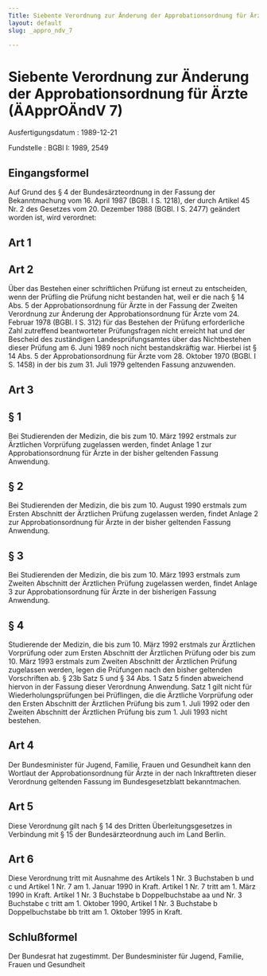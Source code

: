 ```yaml
---
Title: Siebente Verordnung zur Änderung der Approbationsordnung für Ärzte
layout: default
slug: _appro_ndv_7

---
```


# Siebente Verordnung zur Änderung der Approbationsordnung für Ärzte (ÄApprOÄndV 7)

Ausfertigungsdatum
:   1989-12-21

Fundstelle
:   BGBl I: 1989, 2549



## Eingangsformel

Auf Grund des § 4 der Bundesärzteordnung in der Fassung der
Bekanntmachung vom 16. April 1987 (BGBl. I S. 1218), der durch Artikel
45 Nr. 2 des Gesetzes vom 20. Dezember 1988 (BGBl. I S. 2477) geändert
worden ist, wird verordnet:


## Art 1



## Art 2

Über das Bestehen einer schriftlichen Prüfung ist erneut zu
entscheiden, wenn der Prüfling die Prüfung nicht bestanden hat, weil
er die nach § 14 Abs. 5 der Approbationsordnung für Ärzte in der
Fassung der Zweiten Verordnung zur Änderung der Approbationsordnung
für Ärzte vom 24. Februar 1978 (BGBl. I S. 312) für das Bestehen der
Prüfung erforderliche Zahl zutreffend beantworteter Prüfungsfragen
nicht erreicht hat und der Bescheid des zuständigen
Landesprüfungsamtes über das Nichtbestehen dieser Prüfung am 6. Juni
1989 noch nicht bestandskräftig war. Hierbei ist § 14 Abs. 5 der
Approbationsordnung für Ärzte vom 28. Oktober 1970 (BGBl. I S. 1458)
in der bis zum 31. Juli 1979 geltenden Fassung anzuwenden.


## Art 3



## § 1

Bei Studierenden der Medizin, die bis zum 10. März 1992 erstmals zur
Ärztlichen Vorprüfung zugelassen werden, findet Anlage 1 zur
Approbationsordnung für Ärzte in der bisher geltenden Fassung
Anwendung.


## § 2

Bei Studierenden der Medizin, die bis zum 10. August 1990 erstmals zum
Ersten Abschnitt der Ärztlichen Prüfung zugelassen werden, findet
Anlage 2 zur Approbationsordnung für Ärzte in der bisher geltenden
Fassung Anwendung.


## § 3

Bei Studierenden der Medizin, die bis zum 10. März 1993 erstmals zum
Zweiten Abschnitt der Ärztlichen Prüfung zugelassen werden, findet
Anlage 3 zur Approbationsordnung für Ärzte in der bisherigen Fassung
Anwendung.


## § 4

Studierende der Medizin, die bis zum 10. März 1992 erstmals zur
Ärztlichen Vorprüfung oder zum Ersten Abschnitt der Ärztlichen Prüfung
oder bis zum 10. März 1993 erstmals zum Zweiten Abschnitt der
Ärztlichen Prüfung zugelassen werden, legen die Prüfungen nach den
bisher geltenden Vorschriften ab. § 23b Satz 5 und § 34 Abs. 1 Satz 5
finden abweichend hiervon in der Fassung dieser Verordnung Anwendung.
Satz 1 gilt nicht für Wiederholungsprüfungen bei Prüflingen, die die
Ärztliche Vorprüfung oder den Ersten Abschnitt der Ärztlichen Prüfung
bis zum 1. Juli 1992 oder den Zweiten Abschnitt der Ärztlichen Prüfung
bis zum 1. Juli 1993 nicht bestehen.


## Art 4

Der Bundesminister für Jugend, Familie, Frauen und Gesundheit kann den
Wortlaut der Approbationsordnung für Ärzte in der nach Inkrafttreten
dieser Verordnung geltenden Fassung im Bundesgesetzblatt
bekanntmachen.


## Art 5

Diese Verordnung gilt nach § 14 des Dritten Überleitungsgesetzes in
Verbindung mit § 15 der Bundesärzteordnung auch im Land Berlin.


## Art 6

Diese Verordnung tritt mit Ausnahme des Artikels 1 Nr. 3 Buchstaben b
und c und Artikel 1 Nr. 7 am 1. Januar 1990 in Kraft. Artikel 1 Nr. 7
tritt am 1. März 1990 in Kraft. Artikel 1 Nr. 3 Buchstabe b
Doppelbuchstabe aa und Nr. 3 Buchstabe c tritt am 1. Oktober 1990,
Artikel 1 Nr. 3 Buchstabe b Doppelbuchstabe bb tritt am 1. Oktober
1995 in Kraft.


## Schlußformel

Der Bundesrat hat zugestimmt.
Der Bundesminister für Jugend, Familie, Frauen und Gesundheit

